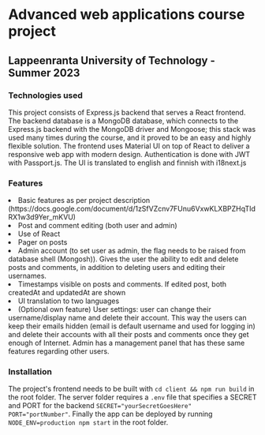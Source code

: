 <h1>Advanced web applications course project</h1>
<h2>Lappeenranta University of Technology - Summer 2023</h2>
<h3>Technologies used</h3>
<p>
  This project consists of Express.js backend that serves a React frontend. The backend database is a MongoDB database, 
  which connects to the Express.js backend with the MongoDB driver and Mongoose; this stack was used many times during the course, 
  and it proved to be an easy and highly flexible solution. The frontend uses Material UI on top of React to deliver
  a responsive web app with modern design. Authentication is done with JWT with Passport.js. The UI is translated to english and finnish 
  with i18next.js
</p>
<h3>Features</h3>
<li>
  Basic features as per project description (https://docs.google.com/document/d/1zSfVZcnv7FUnu6VxwKLXBPZHqTIdRX1w3d9Yer_mKVU)
</li>
<li>
  Post and comment editing (both user and admin)
</li>
<li>
  Use of React
</li>
<li>
  Pager on posts
</li>
<li>
  Admin account (to set user as admin, the flag needs to be raised from database shell (Mongosh)). Gives the user the ability to edit and delete posts and comments, in addition to deleting users and editing their usernames.
</li>
<li>
  Timestamps visible on posts and comments. If edited post, both createdAt and updatedAt are shown
</li>
<li>
  UI translation to two languages
</li>
<li>
  (Optional own feature) User settings: user can change their username/display name and delete their account. This way the users can keep their emails hidden (email is default username and used for logging in) and delete their accounts with all their posts and comments once they get enough of Internet. Admin has a management panel that has these same features regarding other users.
</li>
<h3>Installation</h3>
<p>
  The project's frontend needs to be built with <code>cd client && npm run build</code> in the root folder. The server folder requires a <code>.env</code> file that specifies
  a SECRET and PORT for the backend <code>SECRET="yourSecretGoesHere" PORT="portNumber"</code>. Finally the app can be deployed by running 
  <code>NODE_ENV=production npm start</code> in the root folder.
</p>
